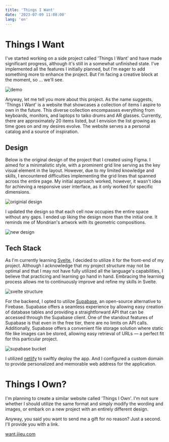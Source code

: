 ```yaml
---
title: 'Things I Want'
date: '2023-07-09 11:08:00'
lang: 'en'
---
```


# Things I Want

I've started working on a side project called 'Things I Want' and have made significant progress, although it's still in a somewhat unfinished state. I've implemented all the features I initially planned, but I'm eager to add something more to enhance the project. But I'm facing a creative block at the moment, so ... we'll see.

![demo](/images/things-i-want/demo.gif)

Anyway, let me tell you more about this project. As the name suggests, 'Things I Want' is a website that showcases a collection of items I aspire to own in the future. This diverse collection encompasses everything from keyboards, monitors, and laptops to taiko drums and AR glasses. Currently, there are approximately 20 items listed, but I envision the list growing as time goes on and my desires evolve. The website serves a a personal catalog and a source of inspiration.

## Design

Below is the original design of the project that I created using Figma. I aimed for a minimalistic style, with a prominent grid line serving as the key visual element in the layout. However, due to my limited knowledge and skills, I encountered difficulties implementing the grid lines that spanned across the entire page. My initial approach worked, however, it wasn't idea for achieving a responsive user interface, as it only
worked for specific dimensions.

![originial design](/images/things-i-want/original-design.png)

I updated the design so that each cell now occupies the entire space without any gaps.
I ended up liking the design more than the initial one. It reminds me of Mondrian's artwork with
its geometric compositions.

![new design](/images/things-i-want/new-design.jpeg)

## Tech Stack

As I'm currently learning [Svelte](https://svelte.dev/), I decided to utilize it for the front-end of my project. Although I acknowledge that my project structure may not be optimal and that I may not have fully utilized all the language's capabilities, I believe that practicing and learning go hand in hand. Embracing the learning process allows me to continuously improve and refine my skills in Svelte.

![svelte structure](/images/things-i-want/svelte-structure.png)

For the backend, I opted to utilize [Supabase](https://supabase.com/), an open-source alternative to Firebase. Supabase offers a seamless experience by allowing easy creation of database tables and providing a straightforward API that can be accessed through the Supabase client. One of the standout features of Supabase is that even in the free tier, there are no limits on API calls. Additionally, Supabase offers a convenient file storage solution where static file like images can be stored, allowing easy retrieval of URLs — a perfect fit for this particular project.

![supabase bucket](/images/things-i-want/supabase-bucket.png)

I utilized [netlify](https://www.netlify.com/) to swiftly deploy the app. And I configured a custom domain to provide personalized and memorable web address for the application.

# Things I Own?

I'm planning to create a similar website called 'Things I Own'. I'm not sure whether I should utilize the same format and simply modify the wording and images, or embark on a new project with an entirely different design.

Anyway, you said you want to send me a gift for no reason? Just a second. I'll provide you with a link.

[want.jiieu.com](https://want.jiieu.com)

